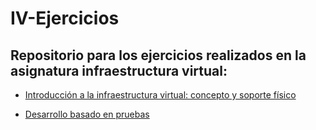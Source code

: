 # IV-Ejercicios

## Repositorio para los ejercicios realizados en la asignatura infraestructura virtual:

- [Introducción a la infraestructura virtual: concepto y soporte físico](https://github.com/ajpelaez/IV-Ejercicios/blob/master/relaci%C3%B3n1-ejercicios.md)

- [Desarrollo basado en pruebas](https://github.com/ajpelaez/IV-Ejercicios/blob/master/relaci%C3%B3n2-ejercicios.md)
